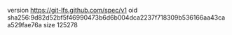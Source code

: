 version https://git-lfs.github.com/spec/v1
oid sha256:9d82d52bf5f46990473b6d6b004dca2237f718309b536166aa43caa529fae76a
size 125278
